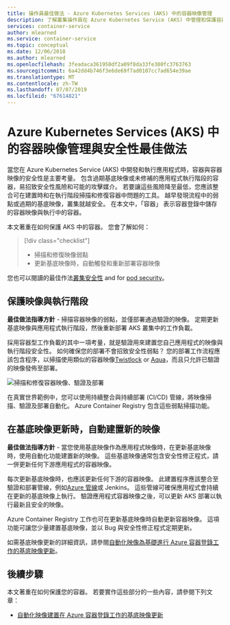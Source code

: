 ```yaml
---
title: 操作員最佳做法 - Azure Kubernetes Services (AKS) 中的容器映像管理
description: 了解叢集操作員在 Azure Kubernetes Service (AKS) 中管理和保護容器映像的最佳做法
services: container-service
author: mlearned
ms.service: container-service
ms.topic: conceptual
ms.date: 12/06/2018
ms.author: mlearned
ms.openlocfilehash: 3feadaca361950df2a09f8da33fe380fc3763763
ms.sourcegitcommit: 6a42dd4b746f3e6de69f7ad0107cc7ad654e39ae
ms.translationtype: MT
ms.contentlocale: zh-TW
ms.lasthandoff: 07/07/2019
ms.locfileid: "67614821"
---
```

# <a name="best-practices-for-container-image-management-and-security-in-azure-kubernetes-service-aks"></a>Azure Kubernetes Services (AKS) 中的容器映像管理與安全性最佳做法

當您在 Azure Kubernetes Service (AKS) 中開發和執行應用程式時，容器與容器映像的安全性是主要考量。 包含過期基底映像或未修補的應用程式執行階段的容器，易招致安全性風險和可能的攻擊媒介。 若要讓這些風險降至最低，您應該整合可在建置時和在執行階段掃描和修復容器中問題的工具。 越早發現流程中的弱點或過期的基底映像，叢集就越安全。 在本文中，「容器」  表示容器登錄中儲存的容器映像與執行中的容器。

本文著重在如何保護 AKS 中的容器。 您會了解如何：

> [!div class="checklist"]
> * 掃描和修復映像弱點
> * 更新基底映像時，自動觸發和重新部署容器映像

您也可以閱讀的最佳作法[叢集安全性][best-practices-cluster-security] and for [pod security][best-practices-pod-security]。

## <a name="secure-the-images-and-run-time"></a>保護映像與執行階段

**最佳做法指導方針** - 掃描容器映像的弱點，並僅部署通過驗證的映像。 定期更新基底映像與應用程式執行階段，然後重新部署 AKS 叢集中的工作負載。

採用容器型工作負載的其中一項考量，就是驗證用來建置您自己應用程式的映像與執行階段安全性。 如何確保您的部署不會招致安全性弱點？ 您的部署工作流程應該包含程序，以掃描使用類似的容器映像[Twistlock][twistlock] or [Aqua][aqua]，而且只允許已驗證的映像發佈至部署。

![掃描和修復容器映像、驗證及部署](media/operator-best-practices-container-security/scan-container-images-simplified.png)

在真實世界範例中，您可以使用持續整合與持續部署 (CI/CD) 管線，將映像掃描、驗證及部署自動化。 Azure Container Registry 包含這些弱點掃描功能。

## <a name="automatically-build-new-images-on-base-image-update"></a>在基底映像更新時，自動建置新的映像

**最佳做法指導方針** - 當您使用基底映像作為應用程式映像時，在更新基底映像時，使用自動化功能建置新的映像。 這些基底映像通常包含安全性修正程式，請一併更新任何下游應用程式的容器映像。

每次更新基底映像時，也應該更新任何下游的容器映像。 此建置程序應該整合至驗證和部署管線，例如[Azure 管線][azure-pipelines]或 Jenkins。 這些管線可確保應用程式會持續在更新的基底映像上執行。 驗證應用程式容器映像之後，可以更新 AKS 部署以執行最新且安全的映像。

Azure Container Registry 工作也可在更新基底映像時自動更新容器映像。 這項功能可讓您少量建置基底映像，並以 Bug 與安全性修正程式定期更新。

如需基底映像更新的詳細資訊，請參閱[自動化映像為基礎進行 Azure 容器登錄工作的基底映像更新][acr-base-image-update]。

## <a name="next-steps"></a>後續步驟

本文著重在如何保護您的容器。 若要實作這些部分的一些內容，請參閱下列文章：

* [自動化映像建置在 Azure 容器登錄工作的基底映像更新][acr-base-image-update]

<!-- EXTERNAL LINKS -->
[azure-pipelines]: /azure/devops/pipelines/?view=vsts
[twistlock]: https://www.twistlock.com/
[aqua]: https://www.aquasec.com/

<!-- INTERNAL LINKS -->
[best-practices-cluster-security]: operator-best-practices-cluster-security.md
[best-practices-pod-security]: developer-best-practices-pod-security.md
[acr-base-image-update]: ../container-registry/container-registry-tutorial-base-image-update.md
